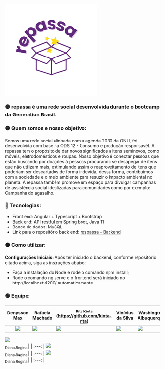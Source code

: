 <img align="center" width="300px" src="https://github.com/kiota-rita/repassa_front/blob/main/repassa_logo__3_-removebg-preview.png">

### 🟣 repassa é uma rede social desenvolvida durante o bootcamp da Generation Brasil.

### 🟡 Quem somos e nosso objetivo:
Somos uma rede social alinhada com a agenda 2030 da ONU, foi desenvolvida com base na ODS 12 - Consumo e produção responsavél. 
A repassa tem o propósito de dar novos significados a itens seminovos, como móveis, eletrodomésticos e roupas. 
Nosso objetivo é conectar pessoas que estão buscando por doações à pessoas procurando se desapegar de itens que não utilizam mais, estimulando assim o reaproveitamento de itens que poderiam ser descartados de forma indevida, dessa forma, contribuimos com a sociedade e o meio ambiente para resuzir o impacto ambiental no planeta.
A repassa também promove um espaço para divulgar campanhas de assistência social idealizadas para comunidades como por exemplo: Campanha do agasalho.

### 🔵 Tecnologias:
* Front end: Angular + Typescript + Bootstrap
* Back end: API restful em Spring boot, Java 11
* Banco de dados: MySQL
* Link para o repositório back end: [respassa - Backend](https://github.com/kiota-rita/Projeto_integrador)

### 🟠 Como utilizar:
**Configurações Iniciais:**
Após ter iniciado o backend, conforme repositório citado acima, siga as instruções abaixo:

* Faça a instalação do Node e rode o comando npm install;
* Rode o comando ng serve e o frontend será iniciado no http://localhost:4200/ automaticamente.

### 🟢 Equipe:

|  Denysson Max |  Rafaela Machado | <sub> Rita Kiota </sub>(https://github.com/kiota-rita) |  Vinícius da Silva |  Washington Albuquerque |
|:-:|---|---|---|---|
| ![](https://...Dark.png)   | ![](https://...Dark.png)   | <img src="https://avatars.githubusercontent.com/u/79403191?v=4" width=115 >  | ![](https://...Dark.png)   |![](https://...Dark.png)    |


[<img src="https://avatars2.githubusercontent.com/u/46378210?s=400&u=071f7791bb03f8e102d835bdb9c2f0d3d24e8a34&v=" width=115 > <br> <sub> Diana Regina </sub>](https://github.com/Diana-ops) |
| :---: |  [<img src="https://avatars2.githubusercontent.com/u/46378210?s=400&u=071f7791bb03f8e102d835bdb9c2f0d3d24e8a34&v=" width=115 > <br> <sub> Diana Regina </sub>](https://github.com/Diana-ops) |
| :---: |  [<img src="https://avatars2.githubusercontent.com/u/46378210?s=400&u=071f7791bb03f8e102d835bdb9c2f0d3d24e8a34&v=" width=115 > <br> <sub> Diana Regina </sub>](https://github.com/Diana-ops) |
| :---: |  
